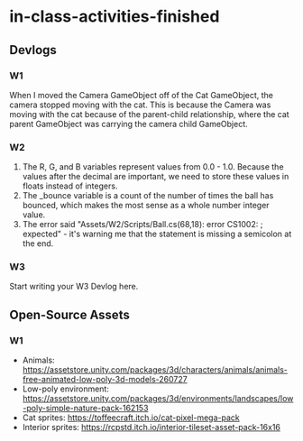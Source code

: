 # in-class-activities-finished
## Devlogs
### W1
When I moved the Camera GameObject off of the Cat GameObject, the camera stopped moving with the cat. This is because the Camera was moving with the cat because of the parent-child relationship, where the cat parent GameObject was carrying the camera child GameObject.

### W2
1. The R, G, and B variables represent values from 0.0 - 1.0. Because the values after the decimal are important, we need to store these values in floats instead of integers.
2. The _bounce variable is a count of the number of times the ball has bounced, which makes the most sense as a whole number integer value.
3. The error said "Assets/W2/Scripts/Ball.cs(68,18): error CS1002: ; expected" - it's warning me that the statement is missing a semicolon at the end.

### W3
Start writing your W3 Devlog here.

## Open-Source Assets
### W1
- Animals: https://assetstore.unity.com/packages/3d/characters/animals/animals-free-animated-low-poly-3d-models-260727 
- Low-poly environment: https://assetstore.unity.com/packages/3d/environments/landscapes/low-poly-simple-nature-pack-162153 
- Cat sprites: https://toffeecraft.itch.io/cat-pixel-mega-pack
- Interior sprites: https://rcpstd.itch.io/interior-tileset-asset-pack-16x16 